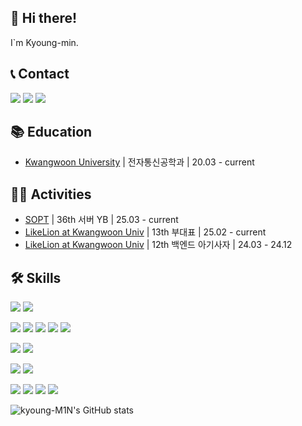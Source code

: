 ## 👋 Hi there!

I`m Kyoung-min.



## 📞 Contact

<a href="https://instagram.com/kyong_m1n"><img src="http://img.shields.io/badge/-Instagram-FF0069?style=flat&logo=Instagram&link=https://instagram.com/kyong_m1n/"/></a>   <a href="mailto:park48664866@gmail.com"><img src="http://img.shields.io/badge/-Gmail-EA4335?style=flat&logo=Gmail&logoColor=white&link=mailto:park48664866@gmail.com"/></a>   <a href="https://studylog.kym1n.com/"><img src="http://img.shields.io/badge/-GithubPage-222222?style=flat&logo=GithubPages&link=https://studylog.kym1n.com/"/></a>


## 📚 Education

 - [Kwangwoon University](https://www.kw.ac.kr/ko/) | 전자통신공학과 | 20.03 - current



## 🏃‍➡️ Activities

 - [SOPT](https://www.sopt.org/) | 36th 서버 YB | 25.03 - current
 - [LikeLion at Kwangwoon Univ](https://likelion.university/) | 13th 부대표 | 25.02 - current
 - [LikeLion at Kwangwoon Univ](https://likelion.university/) | 12th 백엔드 아기사자 | 24.03 - 24.12



## 🛠️ Skills

<img src="https://img.shields.io/badge/Git-F05032?style=flat&logo=Git&logoColor=white"/> <img src="https://img.shields.io/badge/Github-222222?style=flat&logo=Github&logoColor=white"/>

<img src="https://img.shields.io/badge/Dart-0175C2?style=flat&logo=Dart&logoColor=white"/> <img src="https://img.shields.io/badge/Flutter-02569B?style=flat&logo=Flutter&logoColor=white"/> <img src="https://img.shields.io/badge/Java-007396?style=flat&logo=coffeescript&logoColor=white"/> <img src="https://img.shields.io/badge/Spring-6DB33F?style=flat&logo=Spring&logoColor=white"/> <img src="https://img.shields.io/badge/Python-3776AB?style=flat&logo=Python&logoColor=white"/> 

<img src="https://img.shields.io/badge/MySQL-4479A1?style=flat&logo=MySQL&logoColor=white"/> <img src="https://img.shields.io/badge/Redis-FF4438?style=flat&logo=Redis&logoColor=white"/> 

<img src="https://img.shields.io/badge/Docker-2496ED?style=flat&logo=Docker&logoColor=white"/> <img src="https://img.shields.io/badge/RabbitMQ-FF6600?style=flat&logo=RabbitMQ&logoColor=white"/> 

<img src="https://img.shields.io/badge/Github Actions-2088FF?style=flat&logo=githubactions&logoColor=white"/> <img src="https://img.shields.io/badge/AWS EC2-FF9900?style=flat&logo=amazonec2&logoColor=white"/> <img src="https://img.shields.io/badge/AWS RDS-527FFF?style=flat&logo=amazonrds&logoColor=white"/> <img src="https://img.shields.io/badge/AWS S3-569A31?style=flat&logo=amazons3&logoColor=white"/>

<!--
<img src="https://img.shields.io/badge/Markdown-000000?style=flat&logo=Markdown&logoColor=white"/> <img src="https://img.shields.io/badge/Notion-000000?style=flat&logo=Notion&logoColor=white"/> <img src="https://img.shields.io/badge/Jira-0052CC?style=flat&logo=Jira&logoColor=white"/> <img src="https://img.shields.io/badge/Confluence-172B4D?style=flat&logo=Confluence&logoColor=white"/>

<img src="https://img.shields.io/badge/Visual_Studio_Code-007ACC?style=flat&logo=Visualstudiocode&logoColor=white"/> <img src="https://img.shields.io/badge/Android_Stidio-3DDC84?style=flat&logo=Androidstudio&logoColor=white"/> <img src="https://img.shields.io/badge/IntelliJ_IDEA-000000?style=flat&logo=Intellijidea&logoColor=white"/>-->




![kyoung-M1N's GitHub stats](https://github-readme-stats.vercel.app/api?username=kyoung-M1N&show_icons=true)
<!--[![Top Langs](https://github-readme-stats.vercel.app/api/top-langs/?username=Kyoung-M1N&exclude_repo=kyoung-M1N.github.io&layout=compact)](https://github.com/Kyoung-M1N/github-readme-stats)-->    

<!--
**Kyoung-M1N/Kyoung-M1N** is a ✨ _special_ ✨ repository because its `README.md` (this file) appears on your GitHub profile.

Here are some ideas to get you started:

- 🔭 I’m currently working on ...
- 🌱 I’m currently learning ...
- 👯 I’m looking to collaborate on ...
- 🤔 I’m looking for help with ...
- 💬 Ask me about ...
- 📫 How to reach me: ...
- 😄 Pronouns: ...
- ⚡ Fun fact: ...
-->
